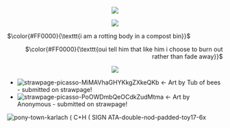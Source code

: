 <p align="center">
  <img src="https://watermelon.crd.co/assets/images/gallery16/c635a734.gif?v=6332de85" />
</p>

<p align="center"> <img src="https://media1.giphy.com/media/v1.Y2lkPTc5MGI3NjExM2o2cDI5dHJwajEwb3B0NHhjNHY5NGJyam5obWhldnFhdnJsdWR4aiZlcD12MV9pbnRlcm5hbF9naWZfYnlfaWQmY3Q9Zw/hvRrmhWWai2VgCqPek/giphy.gif"
<p align="center">

<p align="left">
$\color{#FF0000}{\texttt{i am a rotting body in a compost bin}}$
<p align="right">
$\color{#FF0000}{\texttt{oui tell him that like him i choose to burn out rather than fade away}}$
  </p>


<p align="center">
  <img src="https://watermelon.crd.co/assets/images/gallery16/663d3253.gif?v=6332de85" />
</p>

- ![strawpage-picasso-MiMAVhaGHYKkgZXkeQKb](https://github.com/user-attachments/assets/3cad379b-bad0-4413-8c86-cd3f2f066308)
← Art by Tub of bees - submitted on strawpage!
- ![strawpage-picasso-PoOWDmbQeOCdkZudMtma](https://github.com/user-attachments/assets/bce1e81f-aa8d-484c-91e2-7ad676c7d1f1)
← Art by Anonymous - submitted on strawpage!

![pony-town-karlach ( C+H ( SIGN ATA-double-nod-padded-toy17-6x](https://github.com/user-attachments/assets/38edf730-e1f7-4b53-a26f-095d82a5357a)
